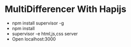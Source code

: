 MultiDifferencer With Hapijs
============================

- npm install supervisor -g
- npm install
- supervisor -e html,js,css server
- Open localhost:3000
